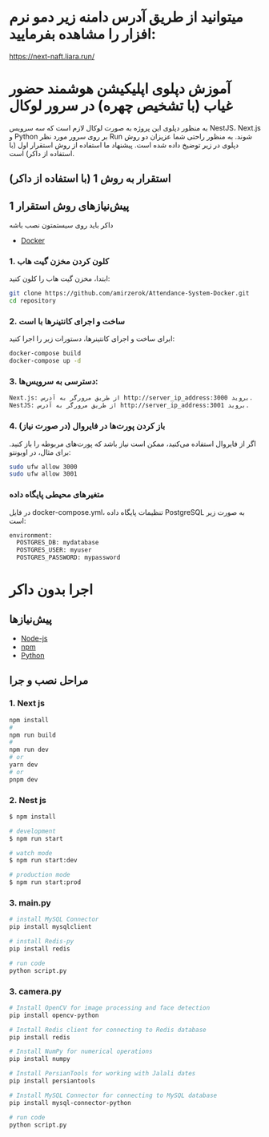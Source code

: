 # میتوانید از طریق آدرس دامنه زیر دمو نرم افزار را مشاهده بفرمایید:
https://next-naft.liara.run/

# آموزش دپلوی اپلیکیشن هوشمند حضور غیاب (با تشخیص چهره) در سرور لوکال

به منظور دپلوی این پروژه به صورت لوکال لازم است که سه سرویس NestJS، Next.js و Python بر روی سرور مورد نظر Run شوند. به منظور راحتی شما عزیزان دو روش دپلوی در زیر توضیخ داده شده است. پیشنهاد ما استفاده از روش استقرار اول (با استفاده از داکر) است. 

## استقرار به روش 1 (با استفاده از داکر)

## پیش‌نیازهای روش استقرار 1

داکر باید روی سیستمتون نصب باشه 

- [Docker](https://www.docker.com/get-started)

### 1. کلون کردن مخزن گیت هاب

ابتدا، مخزن گیت هاب را کلون کنید:

```sh
git clone https://github.com/amirzerok/Attendance-System-Docker.git
cd repository
```
### 2. ساخت و اجرای کانتینرها با است

ابرای ساخت و اجرای کانتینرها، دستورات زیر را اجرا کنید:

```sh
docker-compose build
docker-compose up -d
```


### 3. دسترسی به سرویس‌ها:
```sh
Next.js: از طریق مرورگر به آدرس http://server_ip_address:3000 بروید.
NestJS: از طریق مرورگر به آدرس http://server_ip_address:3001 بروید.
```




### 4. باز کردن پورت‌ها در فایروال (در صورت نیاز)
اگر از فایروال استفاده می‌کنید، ممکن است نیاز باشد که پورت‌های مربوطه را باز کنید. برای مثال، در اوبونتو:
```sh
sudo ufw allow 3000
sudo ufw allow 3001
```
###
### متغیرهای محیطی پایگاه داده
در فایل docker-compose.yml، تنظیمات پایگاه داده PostgreSQL به صورت زیر است:

```sh
environment:
  POSTGRES_DB: mydatabase
  POSTGRES_USER: myuser
  POSTGRES_PASSWORD: mypassword
```


# اجرا بدون داکر  

## پیش‌نیازها


- [Node-js](https://nodejs.org/en)
- [npm](https://docs.npmjs.com/downloading-and-installing-node-js-and-npm)
- [Python](https://www.python.org/downloads)
## مراحل نصب و جرا  



### 1. Next js 

```sh
npm install
#
npm run build
#
npm run dev
# or
yarn dev
# or
pnpm dev
```

### 2. Nest js

```sh
$ npm install

# development
$ npm run start

# watch mode
$ npm run start:dev

# production mode
$ npm run start:prod
```
 
### 3. main.py

```sh
# install MySQL Connector
pip install mysqlclient

# install Redis-py
pip install redis

# run code
python script.py
```
 
### 3. camera.py

```sh
# Install OpenCV for image processing and face detection
pip install opencv-python

# Install Redis client for connecting to Redis database
pip install redis

# Install NumPy for numerical operations
pip install numpy

# Install PersianTools for working with Jalali dates
pip install persiantools

# Install MySQL Connector for connecting to MySQL database
pip install mysql-connector-python

# run code
python script.py
```
